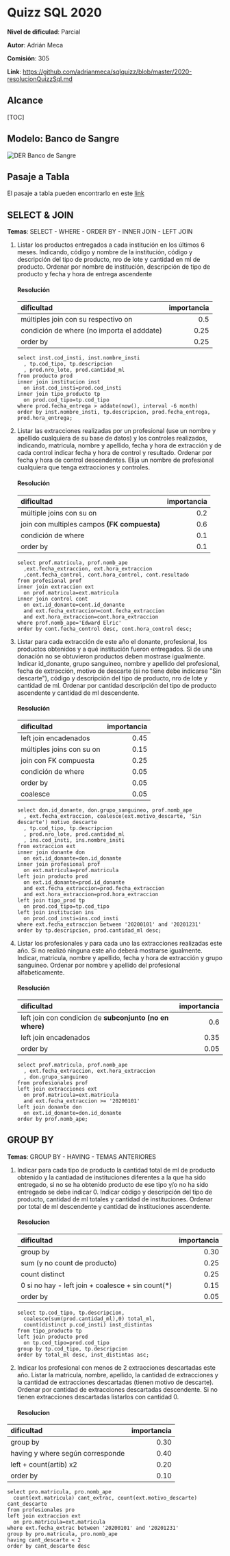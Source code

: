 # Quizz SQL 2020

**Nivel de dificulad**: Parcial

**Autor**: Adrián Meca

**Comisión**: 305

**Link**: https://github.com/adrianmeca/sqlquizz/blob/master/2020-resolucionQuizzSql.md

## Alcance

[TOC]

## Modelo: Banco de Sangre

![DER Banco de Sangre](./img/2020-DERBancoSangre.png)

## Pasaje a Tabla

El pasaje a tabla pueden encontrarlo en este [link](./pasajeTabla/2020-PTBancoSangre.md)

## SELECT & JOIN

**Temas**: SELECT - WHERE - ORDER BY - INNER JOIN - LEFT JOIN

1. Listar los productos entregados a cada institución en los últimos 6 meses. Indicando, código y nombre de la institución, código y descripción del tipo de producto, nro de lote y cantidad en ml de producto. Ordenar por nombre de institución, descripción de tipo de producto y fecha y hora de entrega ascendente

   #### Resolución

   | dificultad                                 | importancia |
   | :----------------------------------------- | ----------: |
   | múltiples join con su respectivo on        |         0.5 |
   | condición de where (no importa el adddate) |        0.25 |
   | order by                                   |        0.25 |
   
   ```mysql
   select inst.cod_insti, inst.nombre_insti
     , tp.cod_tipo, tp.descripcion
     , prod.nro_lote, prod.cantidad_ml
   from producto prod
   inner join institucion inst
     on inst.cod_insti=prod.cod_insti
   inner join tipo_producto tp
     on prod.cod_tipo=tp.cod_tipo
   where prod.fecha_entrega > addate(now(), interval -6 month)
   order by inst.nombre_insti, tp.descripcion, prod.fecha_entrega, prod.hora_entrega;
   ```
   
   
   
2. Listar las extracciones realizadas por un profesional (use un nombre y apellido cualquiera de su base de datos) y los controles realizados, indicando, matricula, nombre y apellido, fecha y hora de extracción y de cada control indicar fecha y hora de control y resultado. Ordenar por fecha y hora de control descendentes. Elija un nombre de profesional cualquiera que tenga extracciones y controles.

   #### Resolución

   | dificultad                                   | importancia |
   | :------------------------------------------- | ----------: |
   | múltiple joins con su on                     |         0.2 |
   | join con multiples campos **(FK compuesta)** |         0.6 |
   | condición de where                           |         0.1 |
   | order by                                     |         0.1 |

   ```mysql
   select prof.matricula, prof.nomb_ape
     ,ext.fecha_extraccion, ext.hora_extraccion
     ,cont.fecha_control, cont.hora_control, cont.resultado
   from profesional prof
   inner join extraccion ext
     on prof.matricula=ext.matricula
   inner join control cont
     on ext.id_donante=cont.id_donante
     and ext.fecha_extraccion=cont.fecha_extraccion
     and ext.hora_extraccion=cont.hora_extraccion
   where prof.nomb_ape='Edward Elric'
   order by cont.fecha_control desc, cont.hora_control desc;
   ```

3. Listar para cada extracción de este año el donante, profesional, los productos obtenidos y a qué institución fueron entregados. Si de una donación no se obtuvieron productos deben mostrase igualmente. Indicar id_donante, grupo sanguineo, nombre y apellido del profesional, fecha de extracción, motivo de descarte (si no tiene debe indicarse "Sin descarte"), código y descripción del tipo de producto, nro de lote y cantidad de ml. Ordenar por cantidad descripción del tipo de producto ascendente y cantidad de ml descendente.

   #### Resolución

   | dificultad                | importancia |
   | :------------------------ | ----------: |
   | left join encadenados     |        0.45 |
   | múltiples joins con su on |        0.15 |
   | join con FK compuesta     |        0.25 |
   | condición de where        |        0.05 |
   | order by                  |        0.05 |
   | coalesce                  |        0.05 |

   ```mysql
   select don.id_donante, don.grupo_sanguineo, prof.nomb_ape
     , ext.fecha_extraccion, coalesce(ext.motivo_descarte, 'Sin descarte') motivo_descarte
     , tp.cod_tipo, tp.descripcion
     , prod.nro_lote, prod.cantidad_ml
     , ins.cod_insti, ins.nombre_insti
   from extraccion ext
   inner join donante don
     on ext.id_donante=don.id_donante
   inner join profesional prof
     on ext.matricula=prof.matricula
   left join producto prod
     on ext.id_donante=prod.id_donante
     and ext.fecha_extraccion=prod.fecha_extraccion
     and ext.hora_extraccion=prod.hora_extraccion
   left join tipo_prod tp
     on prod.cod_tipo=tp.cod_tipo
   left join institucion ins
     on prod.cod_insti=ins.cod_insti
   where ext.fecha_extraccion between '20200101' and '20201231'
   order by tp.descripcion, prod.cantidad_ml desc;
   ```

4. Listar los profesionales y para cada uno las extracciones realizadas este año. Si no realizó ninguna este año deberá mostrarse igualmente.
   Indicar, matricula, nombre y apellido, fecha y hora de extracción y grupo sanguineo. Ordenar por nombre y apellido del profesional alfabeticamente.

   #### Resolución

   | dificultad                                               | importancia |
   | :------------------------------------------------------- | ----------: |
   | left join con condicion de **subconjunto (no en where)** |         0.6 |
   | left join encadenados                                    |        0.35 |
   | order by                                                 |        0.05 |

   ```mysql
   select prof.matricula, prof.nomb_ape
     , ext.fecha_extraccion, ext.hora_extraccion
     , don.grupo_sanguineo
   from profesionales prof
   left join extracciones ext
     on prof.matricula=ext.matricula
     and ext.fecha_extraccion >= '20200101'
   left join donante don
     on ext.id_donante=don.id_donante
   order by prof.nomb_ape;
   ```

## GROUP BY

**Temas**: GROUP BY - HAVING - TEMAS ANTERIORES

1. Indicar para cada tipo de producto la cantidad total de ml de producto obtenido y la cantiadad de instituciones diferentes a la que ha sido entregado, si no se ha obtenido producto de ese tipo y/o no ha sido entregado se debe indicar 0. Indicar código y descripción del tipo de producto, cantidad de ml totales y cantidad de instituciones. Ordenar por total de ml descendente y cantidad de instituciones ascendente.

   #### Resolucion

   | dificultad                                         | importancia |
   | :------------------------------------------------- | ----------: |
   | group by                                           |        0.30 |
   | sum (y no count de producto)                       |        0.25 |
   | count distinct                                     |        0.25 |
   | 0 si no hay  - left join + coalesce + sin count(*) |        0.15 |
   | order by                                           |        0.05 |

   ```mysql
   select tp.cod_tipo, tp.descripcion,
     coalesce(sum(prod.cantidad_ml),0) total_ml,
     count(distinct p.cod_insti) inst_distintas
   from tipo_producto tp
   left join producto prod
     on tp.cod_tipo=prod.cod_tipo
   group by tp.cod_tipo, tp.descripcion
   order by total_ml desc, inst_distintas asc;
   ```

   

2. Indicar los profesional con menos de 2 extracciones descartadas este año. Listar la matricula, nombre, apellido, la cantidad de extracciones y la cantidad de extracciones descartadas (tienen motivo de descarte). Ordenar por cantidad de extracciones descartadas descendente. Si no tienen extracciones descartadas listarlos con cantidad 0.

   #### Resolucion

| dificultad                       | importancia |
| :------------------------------- | ----------: |
| group by                         |        0.30 |
| having y where según corresponde |        0.40 |
| left + count(artib) x2           |        0.20 |
| order by                         |        0.10 |

```mysql
select pro.matricula, pro.nomb_ape
  count(ext.matricula) cant_extrac, count(ext.motivo_descarte) cant_descarte
from profesionales pro
left join extraccion ext
  on pro.matricula=ext.matricula
where ext.fecha_extrac between '20200101' and '20201231'
group by pro.matricula, pro.nomb_ape
having cant_descarte < 2
order by cant_descarte desc
```